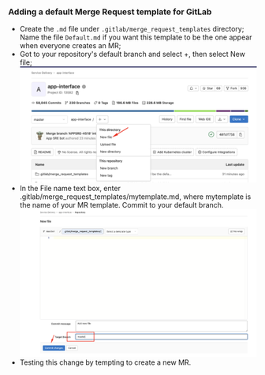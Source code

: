 ### Adding a default Merge Request template for GitLab
* Create the `.md` file under `.gitlab/merge_request_templates` directory; Name the file `Default.md` if you want this template to be the one appear when everyone creates an MR;
* Got to your repository's default branch and select +, then select New file;
![Select New File](../images/mr_template_1.png)
* In the File name text box, enter .gitlab/merge_request_templates/mytemplate.md, where mytemplate is the name of your MR template. Commit to your default branch.
![Select New File](../images/mr_template_2.png)
* Testing this change by tempting to create a new MR.
